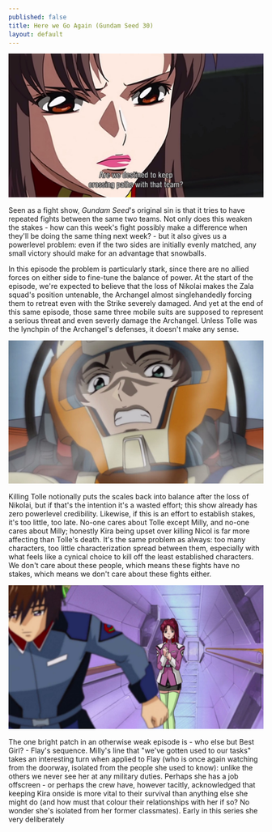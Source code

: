 ```yaml
---
published: false
title: Here we Go Again (Gundam Seed 30)
layout: default
---
```

![](/destined.jpg)

Seen as a fight show, *Gundam Seed*'s original sin is that it tries to have repeated fights between the same two teams. Not only does this weaken the stakes - how can this week's fight possibly make a difference when they'll be doing the same thing next week? - but it also gives us a powerlevel problem: even if the two sides are initially evenly matched, any small victory should make for an advantage that snowballs.

In this episode the problem is particularly stark, since there are no allied forces on either side to fine-tune the balance of power. At the start of the episode, we're expected to believe that the loss of Nikolai makes the Zala squad's position untenable, the Archangel almost singlehandedly forcing them to retreat even with the Strike severely damaged. And yet at the end of this same episode, those same three mobile suits are supposed to represent a serious threat and even severly damage the Archangel. Unless Tolle was the lynchpin of the Archangel's defenses, it doesn't make any sense.

![](/winnerface.jpg)

Killing Tolle notionally puts the scales back into balance after the loss of Nikolai, but if that's the intention it's a wasted effort; this show already has zero powerlevel credibility. Likewise, if this is an effort to establish stakes, it's too little, too late. No-one cares about Tolle except Milly, and no-one cares about Milly; honestly Kira being upset over killing Nicol is far more affecting than Tolle's death. It's the same problem as always: too many characters, too little characterization spread between them, especially with what feels like a cynical choice to kill off the least established characters. We don't care about these people, which means these fights have no stakes, which means we don't care about these fights either.

![](/emotion.jpg)

The one bright patch in an otherwise weak episode is - who else but Best Girl? - Flay's sequence. Milly's line that "we've gotten used to our tasks" takes an interesting turn when applied to Flay (who is once again watching from the doorway, isolated from the people she used to know): unlike the others we never see her at any military duties. Perhaps she has a job offscreen - or perhaps the crew have, however tacitly, acknowledged that keeping Kira onside is more vital to their survival than anything else she might do (and how must that colour their relationships with her if so? No wonder she's isolated from her former classmates). Early in this series she very deliberately 